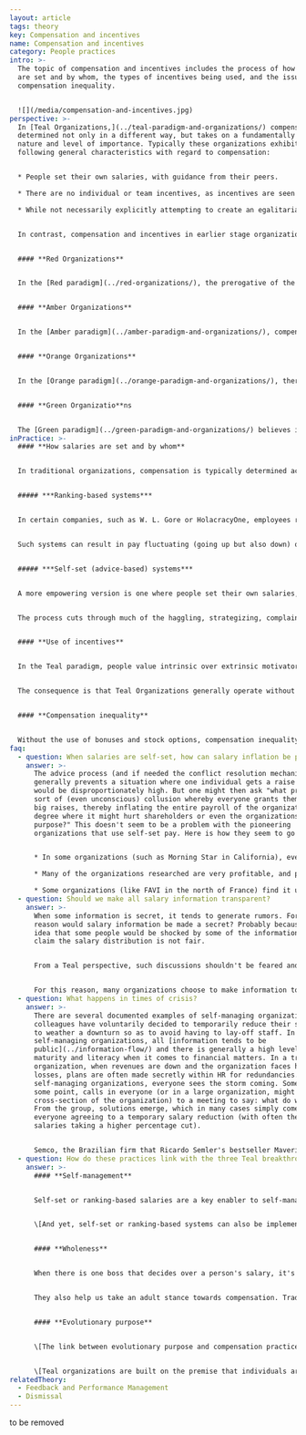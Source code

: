 ```yaml
---
layout: article
tags: theory
key: Compensation and incentives
name: Compensation and incentives
category: People practices
intro: >-
  The topic of compensation and incentives includes the process of how salaries
  are set and by whom, the types of incentives being used, and the issue of
  compensation inequality.


  ![](/media/compensation-and-incentives.jpg)
perspective: >-
  In [Teal Organizations,](../teal-paradigm-and-organizations/) compensation is
  determined not only in a different way, but takes on a fundamentally different
  nature and level of importance. Typically these organizations exhibit the
  following general characteristics with regard to compensation:


  * People set their own salaries, with guidance from their peers.

  * There are no individual or team incentives, as incentives are seen to distract people from their inner motivation, and to skew behaviors.

  * While not necessarily explicitly attempting to create an egalitarian pay structure, it seems that in these organizations, people strive to reduce the sometimes extreme pay disparities witnessed in many sectors today. A special focus is to ensure that the lowest paid make enough to satisfy basic needs.


  In contrast, compensation and incentives in earlier stage organizations can be summarized as follows:


  #### **Red Organizations**


  In the [Red paradigm](../red-organizations/), the prerogative of the boss is to freely, on a whim, decide to increase or reduce pay. There are no formal processes for negotiating on pay, nor any formal, documented incentive processes.


  #### **Amber Organizations**


  In the [Amber paradigm](../amber-paradigm-and-organizations/), compensation is generally fixed and determined by a person’s level in the hierarchy (or other fixed status marker, such as the person’s type of university degree). There are no individual salary negotiations, no incentives. It’s “same work, same pay”.


  #### **Orange Organizations**


  In the [Orange paradigm](../orange-paradigm-and-organizations/), there is some individual negotiation of base salary, and people generally fall into salary bands. A boss has some freedom to increase someone’s pay within that salary band. Orange believes strongly in individual targets and incentives. If people reach predetermined targets (that ideally belong to a cascaded system of targets or budget that builds up to strong creation of shareholder value), they will receive a hardy bonus. Strong differences in pay between top and bottom earners are seen as perfectly acceptable, as they reflect people’s merits and contributions.


  #### **Green Organizatio**ns


  The [Green paradigm](../green-paradigm-and-organizations/) believes in cooperation as much as in competition; individual incentives begin to make way for team bonuses. Attempts are made to reduce the difference between the highest and lowest earners in the workplace, for instance through a maximum multiple between the CEO pay and the median (or lowest) salary in the organization.
inPractice: >-
  #### **How salaries are set and by whom**


  In traditional organizations, compensation is typically determined according to the organizational hierarchy. Generally, a boss can decide on a pay raise for his subordinates, often subject to HR (or institutional) guidelines or approval. In self-managing organizations, in the absence of bosses, the process to determine salaries and other types of compensation must be reinvented using the power of peer input. It seems that there are two broad categories of systems: ranking-based systems and self-set (advice-based) systems. \[Both of these can be used within hierarchical systems too. They don't depend on self-managing structures.]


  ##### ***Ranking-based systems***


  In certain companies, such as W. L. Gore or HolacracyOne, employees rank or evaluate the contributions of the peers they work with most closely. Based on this input, people are allocated to different salary bands - usually by an algorithm or an elected committee. People who are seen as contributing more will find themselves in the higher bands that earn bigger salaries; the more junior, less experienced colleagues naturally gravitate toward bands with lower salaries. The process is simple and easy to understand and it is generally seen as fair. When it’s not just one person (the boss), but many of an individual's colleagues informing the process, the resulting salary is likely to be a fairer reflection of that person's contribution.


  Such systems can result in pay fluctuating (going up but also down) over the years, depending on people's contribution. In many countries, labor laws prevent salaries from going down, which requires adaptations to this method. For instance, the system could be used only to discern which colleagues should receive a pay raise. Alternatively, a system can be engineered using a low fixed salary, and allowing the fluctuations through individual bonuses that can go up or down.


  ##### ***Self-set (advice-based) systems***


  A more empowering version is one where people set their own salaries, calibrated by the advice process from their peers. In this case, generally once a year, people propose what salary raise they believe to be appropriate for themselves, and the justifications for their proposal. This input is reviewed by a number of peers (e.g. in an elected salary advice group) who give individual advice on that proposal, based on a calibration across colleagues. Individuals can then choose to follow the advice they have received or not, and their choice is made public. If it so chooses, the salary advice group can choose to declare a conflict and invoke the [conflict resolution mechanism](../conflict-resolution/).


  The process cuts through much of the haggling, strategizing, complaining, and "sucking up" that happens when salaries are set by one's boss. If people are unhappy with their salary, they can simply raise it. And they will face the consequences of their choices, if they decide to place themselves too far outside their peers' advice.


  #### **Use of incentives**


  In the Teal paradigm, people value intrinsic over extrinsic motivators. Once people make enough money to cover their basic needs, what matters most is that work is meaningful and that they can express their talents and callings at work. In the book *Drive*, Daniel Pink concludes from a great amount of research on the matter that in today’s complex work settings, incentives are mostly counterproductive, reducing rather than enhancing people’s performance.


  The consequence is that Teal Organizations generally operate without explicit financial incentives at individual and team level. No one, not even sales people, has targets or incentives and there are rarely individual bonuses or stock options. Instead, at the end of very profitable years, some part of the profit will be shared with all employees (in some cases everyone receives the same fixed percent of base salary, in others everyone receives the same fixed amount). See also [Ownership](../ownership/).


  #### **Compensation inequality**


  Without the use of bonuses and stock options, compensation inequality is automatically reduced, as a large share of the pay inequalities in today's Fortune 500 companies stem from the often extravagant CEO bonuses and stock options. Some organizations also strive consciously to limit inequality in the base salary. Some organizations, like AES and FAVI, have replaced hourly wages with monthly salaries for shop floor operators, erasing the distinction between blue- and white-collar workers. Everyone is compensated on the same principles.
faq:
  - question: When salaries are self-set, how can salary inflation be prevented?
    answer: >-
      The advice process (and if needed the conflict resolution mechanism)
      generally prevents a situation where one individual gets a raise that
      would be disproportionately high. But one might then ask "what prevents a
      sort of (even unconscious) collusion whereby everyone grants themselves
      big raises, thereby inflating the entire payroll of the organization to a
      degree where it might hurt shareholders or even the organizations
      purpose?" This doesn't seem to be a problem with the pioneering
      organizations that use self-set pay. Here is how they seem to go about it.


      * In some organizations (such as Morning Star in California), everyone needs to benchmark their salaries to a market rate. They institute a rule of thumb, for example, that salaries shouldn't be higher than 110% of the industry average. They might support this with the arguments that if salaries are too high, this allows for less investment and future development, makes the organization less able to achieve its purpose or is unfair to the shareholders.

      * Many of the organizations researched are very profitable, and pay out a lot in profit sharing (workers at FAVI typically make the equivalent of 17 or 18 months of salary this way). The idea, therefore, is to keep compensation in line with the industry, and when profits allow, top up the salary with profit sharing. This reduces the incentive to try and increase one's base salary, knowing also that in bad times, jobs are more secure if the base salaries aren't inflated.

      * Some organizations (like FAVI in the north of France) find it useful to have a simple rule of thumb for the organization overall: Revenues should break down into X% for salaries, Y% for material costs, Z% for investments so that a healthy P% of profit remains. Everyone seems to accept this rule as good common sense. This is the basis for what can be shared in profit sharing. If needed, the salary advice group could share these parameters with everyone upfront, for instance in years with low profitability.
  - question: Should we make all salary information transparent?
    answer: >-
      When some information is secret, it tends to generate rumors. For what
      reason would salary information be made a secret? Probably because of the
      idea that some people would be shocked by some of the information and
      claim the salary distribution is not fair.


      From a Teal perspective, such discussions shouldn't be feared and avoided, but can be steered in productive ways. They can help bring to light unspoken issues and hidden grievances. They can help people grow as part of the process, in dealing with their relations to one another and to money. And perhaps, indeed, to correct some obviously unfair situations that might have slipped in over time.


      For this reason, many organizations choose to make information totally public. (The social media app maker Buffer even publishes everyone's salary online). Some organizations, like the tomato-processing company Morning Star, have chosen to make the *salary increase percentages* public within the organization, but not the base salary. That might be an intermediary step towards full transparency for an organization to take.
  - question: What happens in times of crisis?
    answer: >-
      There are several documented examples of self-managing organizations where
      colleagues have voluntarily decided to temporarily reduce their salaries
      to weather a downturn so as to avoid having to lay-off staff. In
      self-managing organizations, all [information tends to be
      public](../information-flow/) and there is generally a high level of
      maturity and literacy when it comes to financial matters. In a traditional
      organization, when revenues are down and the organization faces heavy
      losses, plans are often made secretly within HR for redundancies. In
      self-managing organizations, everyone sees the storm coming. Someone, at
      some point, calls in everyone (or in a large organization, might invite a
      cross-section of the organization) to a meeting to say: what do we do?
      From the group, solutions emerge, which in many cases simply come down to
      everyone agreeing to a temporary salary reduction (with often the highest
      salaries taking a higher percentage cut). 


      Semco, the Brazilian firm that Ricardo Semler's bestseller Maverick made famous, has put in place a "voluntary risk program" to institutionalize such salary reductions to protect the organization in times of crisis (to which Brazil has been prone over the last several decades). Employees are offered the option of a risk salary program. They take a pay cut of 25 percent and then receive a supplement raising their compensation to 125 percent if the company has a good year. If the company does poorly, they only receive 75 percent of their salary. As the good years outweigh the bad, the deal is favorable to employees willing to take a risk.
  - question: How do these practices link with the three Teal breakthroughs?
    answer: >-
      #### **Self-management**


      Self-set or ranking-based salaries are a key enabler to self-management: in traditional hierarchical structures, bosses decide on the salary raises and bonuses of their subordinates; in self-managing systems, it is necessary to upgrade to peer-based compensation mechanisms.


      \[And yet, self-set or ranking-based systems can also be implemented within traditional hierarchical structures. It can be a step towards ultimately replacing hierarchy with self-management. Within an organization where complete self-management isn't in the cards (for instance if the board of directors wouldn't accept that the organization let go of a pyramid structure), it can also be an important step to take some power out of the boss-subordinate relationship and create more of a team-based collaborative spirit.]


      #### **Wholeness**


      When there is one boss that decides over a person's salary, it's tempting to want to please that person, to conform to their expectations, to not speak one's truth. When it's not one person, but a great number of colleagues one works with who calibrate one's salary increase, most people naturally relax into showing up more truthfully. In this way, self-set or ranking based compensation mechanisms help colleagues show up more easily from a place of wholeness.


      They also help us take an adult stance towards compensation. Traditional boss-subordinate relationship tend to push employees to behave like children and bosses like parents. Self-set or ranking based compensation systems also do away, almost instantly, with much of the strategizing, haggling and complaining around compensation, with everyone forced to take an adult-to-adult stance. 


      #### **Evolutionary purpose**


      \[The link between evolutionary purpose and compensation practices can show up in times of crisis. There are several documented cases of self-managing where workers, in a severe downturn, choose voluntarily to reduce their compensations on a temporary basis to avoid lay-offs. In self-managing organizations, colleagues often often have a high level of financial knowledge and maturity, and choose to contribute to save their colleagues jobs and to maintain the organizations ability to pursue its purpose with all its skills and resources.]


      \[Teal organizations are built on the premise that individuals are primarily motivated, after attaining basic needs, by intrinsic factors such as the pursuit of purpose. Thus, they tend not to exhibit the primacy of compensation, including added incentives, typical in Orange or even Green.]
relatedTheory:
  - Feedback and Performance Management
  - Dismissal
---
```

to be removed